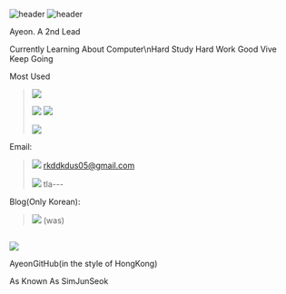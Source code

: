 ![header](https://capsule-render.vercel.app/api?type=rect&color=000000&height=215&section=header&text=亞鉛失色&fontSize=215&fontColor=ED1C24&fontAlignY=65)
![header](https://capsule-render.vercel.app/api?type=rect&color=000000&height=25&section=header&text=ZincEtching&fontSize=25&fontColor=ED1C24&fontAlign=92)


Ayeon. A 2nd Lead

Currently Learning About Computer\nHard Study Hard Work Good Vive Keep Going

Most Used
>![](https://img.shields.io/badge/Python-3776AB?style=for-the-badge&logo=python&logoColor=white)
>
>![](https://img.shields.io/badge/C%23-239120?style=for-the-badge&logo=c-sharp&logoColor=white)
>![](https://img.shields.io/badge/C%2B%2B-00599C?style=for-the-badge&logo=c%2B%2B&logoColor=white)
>
>![](https://img.shields.io/badge/HTML5-E34F26?style=for-the-badge&logo=html5&logoColor=white)



Email:
>
>![](https://img.shields.io/badge/Gmail-D14836?style=for-the-badge&logo=gmail&logoColor=white) rkddkdus05@gmail.com
>
><img src="https://img.shields.io/badge/naver-%2303C75A.svg?&style=for-the-badge&logo=naver&logoColor=white" />
>tla---

Blog(Only Korean):
>
><img src="https://img.shields.io/badge/naver-%2303C75A.svg?&style=for-the-badge&logo=naver&logoColor=white" /> (was)



## 
![](https://img.shields.io/badge/GitHub-100000?style=for-the-badge&logo=github&logoColor=white)

AyeonGitHub(in the style of HongKong)

As Known As SimJunSeok


